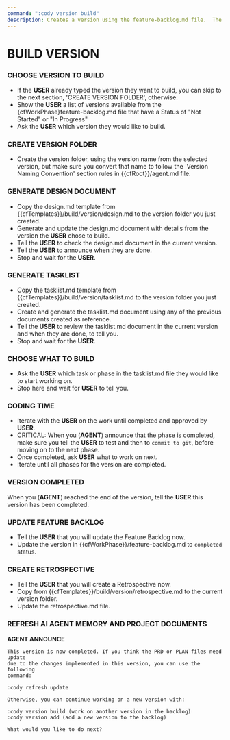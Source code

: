 ```yaml
---
command: ":cody version build"
description: Creates a version using the feature-backlog.md file.  The USER will pick which version to build
---
```


# BUILD VERSION

### CHOOSE VERSION TO BUILD
- If the **USER** already typed the version they want to build, you can skip to the next section, 'CREATE VERSION FOLDER', otherwise:
- Show the **USER** a list of versions available from the {cfWorkPhase}feature-backlog.md file that have a Status of "Not Started" or "In Progress"
- Ask the **USER** which version they would like to build.

### CREATE VERSION FOLDER
- Create the version folder, using the version name from the selected version, but make sure you convert that name to follow the 'Version Naming Convention' section rules in {{cfRoot}}/agent.md file.

### GENERATE DESIGN DOCUMENT
- Copy the design.md template from {{cfTemplates}}/build/version/design.md to the version folder you just created.
- Generate and update the design.md document with details from the version the **USER** chose to build.
- Tell the **USER** to check the design.md document in the current version.
- Tell the **USER** to announce when they are done.
- Stop and wait for the **USER**.

### GENERATE TASKLIST
- Copy the tasklist.md template from {{cfTemplates}}/build/version/tasklist.md to the version folder you just created.
- Create and generate the tasklist.md document using any of the previous documents created as reference.
- Tell the **USER** to review the tasklist.md document in the current version and when they are done, to tell you.
- Stop and wait for the **USER**.

### CHOOSE WHAT TO BUILD 
- Ask the **USER** which task or phase in the tasklist.md file they would like to start working on.
- Stop here and wait for **USER** to tell you.

### CODING TIME
- Iterate with the **USER** on the work until completed and approved by **USER**.
- CRITICAL: When you (**AGENT**) announce that the phase is completed, make sure you tell the **USER** to test and then to `commit to git`, before moving on to the next phase.
- Once completed, ask **USER** what to work on next.
- Iterate until all phases for the version are completed.

### VERSION COMPLETED
When you (**AGENT**) reached the end of the version, tell the **USER** this version has been completed.

### UPDATE FEATURE BACKLOG
- Tell the **USER** that you will update the Feature Backlog now.
- Update the version in {{cfWorkPhase}}/feature-backlog.md to `completed` status.

### CREATE RETROSPECTIVE
- Tell the **USER** that you will create a Retrospective now.
- Copy from {{cfTemplates}}/build/version/retrospective.md to the current version folder.
- Update the retrospective.md file.

### REFRESH AI AGENT MEMORY AND PROJECT DOCUMENTS

**AGENT ANNOUNCE**
```
This version is now completed. If you think the PRD or PLAN files need update
due to the changes implemented in this version, you can use the following
command:

:cody refresh update

Otherwise, you can continue working on a new version with:

:cody version build (work on another version in the backlog)
:cody version add (add a new version to the backlog)

What would you like to do next?
```
